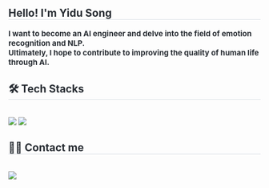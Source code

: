 <div style="text-align: left;"> 
    <h2 style="border-bottom: 1px solid #d8dee4; color: #282d33;"> Hello! I'm Yidu Song </h2>  
    <div style="font-weight: 700; font-size: 15px; text-align: left; color: #282d33;"> I want to become an AI engineer and delve into the field of emotion recognition and NLP.</br></li></li>Ultimately, I hope to contribute to improving the quality of human life through AI. </div> 
    </div>
    <div style="text-align: left;">
    <h2 style="border-bottom: 1px solid #d8dee4; color: #282d33;"> 🛠️ Tech Stacks </h2> <br> 
    <div style="margin: ; text-align: left;" "text-align: left;"> <img src="https://img.shields.io/badge/C-A8B9CC?style=flat&logo=C&logoColor=white">
          <img src="https://img.shields.io/badge/Python-3776AB?style=flat&logo=Python&logoColor=white">
          </div>
    </div>
    <div style="text-align: left;">
    <h2 style="border-bottom: 1px solid #d8dee4; color: #282d33;"> 🧑‍💻 Contact me </h2> <br> 
    <div style="text-align: left;"> <a href=mailto:song6341@gachon.ac.kr> <img src="https://img.shields.io/badge/Gmail-EA4335?style=flat&logo=Gmail&logoColor=white&link=mailto:song6341@gachon.ac.kr"> </a>
          </div>  <br> 
    <div style="text-align: left;">  </div> 
    </div>
    

